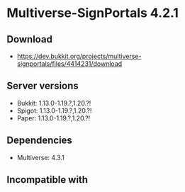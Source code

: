 # Multiverse-SignPortals 4.2.1

## Download
- https://dev.bukkit.org/projects/multiverse-signportals/files/4414231/download

## Server versions
- Bukkit: 1.13.0-1.19.?,1.20.?!
- Spigot: 1.13.0-1.19.?,1.20.?!
- Paper: 1.13.0-1.19.?,1.20.?!

## Dependencies
- Multiverse: 4.3.1

## Incompatible with